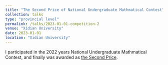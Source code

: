 ```yaml
---
title: "The Second Price of National Undergraduate Mathmatical Contest"
collection: talks
type: "provincial level"
permalink: /talks/2023-01-01-competition-2
venue: "Xidian University"
date: 2023-01-01
location: "Xidian University"
---
```


I participated in the 2022 years National Undergraduate Mathmatical Contest, and finally was awarded as [the Second Price](/images/competition/数竟省二.pdf).